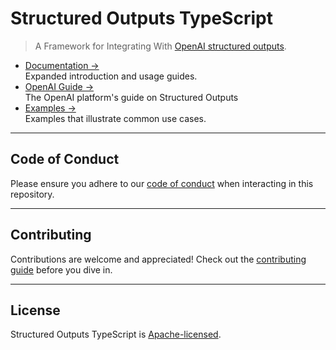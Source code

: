 # Structured Outputs TypeScript

> A Framework for Integrating With
> [OpenAI structured outputs](https://platform.openai.com/docs/guides/structured-outputs).

- [Documentation &rarr;](https://structured-outputs.dev)<br />Expanded introduction and usage
  guides.
- [OpenAI Guide &rarr;](https://platform.openai.com/docs/guides/structured-outputs)<br />The OpenAI
  platform's guide on Structured Outputs
- [Examples &rarr;](https://structured-outputs.dev/examples)<br />Examples that illustrate common
  use cases.

---

## **Code of Conduct**

Please ensure you adhere to our [code of conduct](CODE_OF_CONDUCT.md) when interacting in this
repository.

---

## **Contributing**

Contributions are welcome and appreciated! Check out the [contributing guide](CONTRIBUTING.md)
before you dive in.

---

## **License**

Structured Outputs TypeScript is [Apache-licensed](LICENSE).
